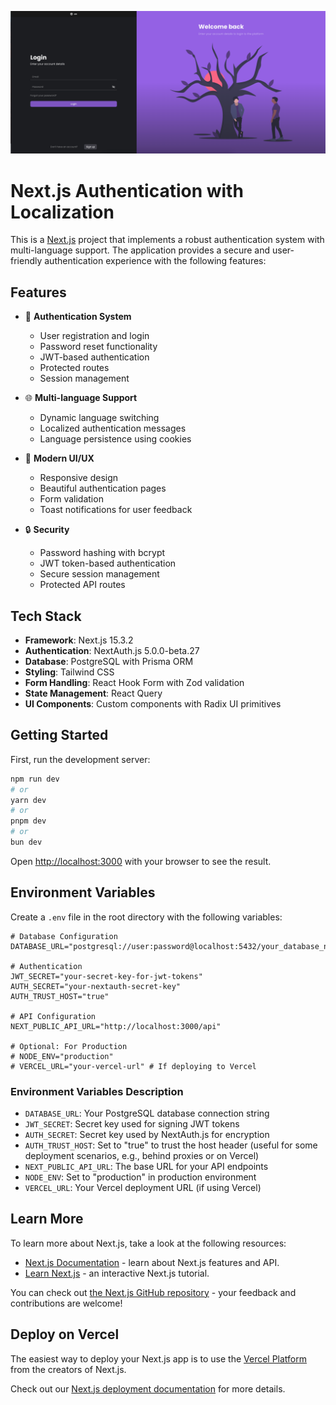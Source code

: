 <p align="center">
  <img src="public/login-preview.png" alt="Login Page Preview" width="700"/>
</p>

# Next.js Authentication with Localization

This is a [Next.js](https://nextjs.org) project that implements a robust authentication system with multi-language support. The application provides a secure and user-friendly authentication experience with the following features:

## Features

- 🔐 **Authentication System**
  - User registration and login
  - Password reset functionality
  - JWT-based authentication
  - Protected routes
  - Session management

- 🌐 **Multi-language Support**
  - Dynamic language switching
  - Localized authentication messages
  - Language persistence using cookies

- 🎨 **Modern UI/UX**
  - Responsive design
  - Beautiful authentication pages
  - Form validation
  - Toast notifications for user feedback

- 🔒 **Security**
  - Password hashing with bcrypt
  - JWT token-based authentication
  - Secure session management
  - Protected API routes

## Tech Stack

- **Framework**: Next.js 15.3.2
- **Authentication**: NextAuth.js 5.0.0-beta.27
- **Database**: PostgreSQL with Prisma ORM
- **Styling**: Tailwind CSS
- **Form Handling**: React Hook Form with Zod validation
- **State Management**: React Query
- **UI Components**: Custom components with Radix UI primitives

## Getting Started

First, run the development server:

```bash
npm run dev
# or
yarn dev
# or
pnpm dev
# or
bun dev
```

Open [http://localhost:3000](http://localhost:3000) with your browser to see the result.

## Environment Variables

Create a `.env` file in the root directory with the following variables:

```env
# Database Configuration
DATABASE_URL="postgresql://user:password@localhost:5432/your_database_name"

# Authentication
JWT_SECRET="your-secret-key-for-jwt-tokens"
AUTH_SECRET="your-nextauth-secret-key"
AUTH_TRUST_HOST="true"

# API Configuration
NEXT_PUBLIC_API_URL="http://localhost:3000/api"

# Optional: For Production
# NODE_ENV="production"
# VERCEL_URL="your-vercel-url" # If deploying to Vercel
```

### Environment Variables Description

- `DATABASE_URL`: Your PostgreSQL database connection string
- `JWT_SECRET`: Secret key used for signing JWT tokens
- `AUTH_SECRET`: Secret key used by NextAuth.js for encryption
- `AUTH_TRUST_HOST`: Set to "true" to trust the host header (useful for some deployment scenarios, e.g., behind proxies or on Vercel)
- `NEXT_PUBLIC_API_URL`: The base URL for your API endpoints
- `NODE_ENV`: Set to "production" in production environment
- `VERCEL_URL`: Your Vercel deployment URL (if using Vercel)

## Learn More

To learn more about Next.js, take a look at the following resources:

- [Next.js Documentation](https://nextjs.org/docs) - learn about Next.js features and API.
- [Learn Next.js](https://nextjs.org/learn) - an interactive Next.js tutorial.

You can check out [the Next.js GitHub repository](https://github.com/vercel/next.js) - your feedback and contributions are welcome!

## Deploy on Vercel

The easiest way to deploy your Next.js app is to use the [Vercel Platform](https://vercel.com/new?utm_medium=default-template&filter=next.js&utm_source=create-next-app&utm_campaign=create-next-app-readme) from the creators of Next.js.

Check out our [Next.js deployment documentation](https://nextjs.org/docs/app/building-your-application/deploying) for more details.
